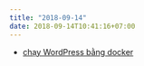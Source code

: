 ```yaml
---
title: "2018-09-14"
date: 2018-09-14T10:41:16+07:00
---
```


* [chạy WordPress bằng docker](https://docs.docker.com/compose/wordpress/)
